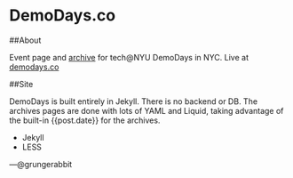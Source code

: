 DemoDays.co
======================

##About

Event page and [archive](http://demodays.co/archive) for tech@NYU DemoDays in NYC. Live at [demodays.co](http://demodays.co)

##Site

DemoDays is built entirely in Jekyll. There is no backend or DB. The archives pages are done with lots of YAML and Liquid, taking advantage of the built-in {{post.date}} for the archives.

* Jekyll
* LESS

&mdash;@grungerabbit